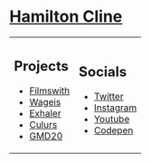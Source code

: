 # [Hamilton Cline](https://hdraws.com)

<table><tr><td>
  
## Projects

- [Filmswith](https://filmswith.com)
- [Wageis](https://wageis.com)
- [Exhaler](https://xhalr.com)
- [Culurs](https://culurs.com)
- [GMD20](https://gmd20.com)
  
</td><td>
  
## Socials

- [Twitter](https://twitter.com/bronkula)
- [Instagram](https://instagram.com/bronkula)
- [Youtube](https://youtube.com/bronkula)
- [Codepen](https://codepen.io/bronkula)
  
</td></tr></table>
